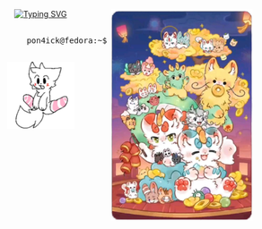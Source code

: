<div align="center">
    <img src="./assets/banner.png" width="50%" align="right" />
    <a href="https://git.io/typing-svg"><img src="https://readme-typing-svg.demolab.com?font=JetBrains+Mono&weight=100&size=50&duration=4000&pause=300&color=028BF7&center=true&vCenter=true&multiline=true&width=435&height=170&lines=HI!;I'm+Pon4ick" alt="Typing SVG" /></a>
    <br></br>
    <div align="left">
        <pre>
            pon4ick@fedora:~$ ...
        </pre>
    </div>
    <img src="assets/bottom.webp" height="120"  align="center"/>
</div>
